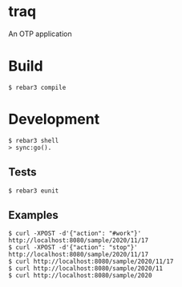 # traq

An OTP application

# Build

    $ rebar3 compile

# Development

    $ rebar3 shell
    > sync:go().

## Tests

    $ rebar3 eunit

## Examples

    $ curl -XPOST -d'{"action": "#work"}' http://localhost:8080/sample/2020/11/17
    $ curl -XPOST -d'{"action": "stop"}' http://localhost:8080/sample/2020/11/17
    $ curl http://localhost:8080/sample/2020/11/17
    $ curl http://localhost:8080/sample/2020/11
    $ curl http://localhost:8080/sample/2020
